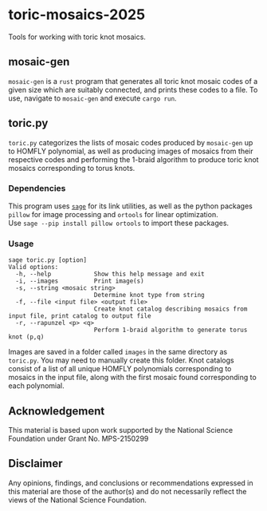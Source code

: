 # toric-mosaics-2025
Tools for working with toric knot mosaics.

## mosaic-gen
`mosaic-gen` is a `rust` program that generates all toric knot mosaic codes of a given size which are suitably connected, and prints these codes to a file. To use, navigate to `mosaic-gen` and execute `cargo run`.

## toric.py
`toric.py` categorizes the lists of mosaic codes produced by `mosaic-gen` up to HOMFLY polynomial, as well as producing images of mosaics from their respective codes and performing the 1-braid algorithm to produce toric knot mosaics corresponding to torus knots.

### Dependencies
This program uses [`sage`](https://www.sagemath.org/) for its link utilities, as well as the python packages `pillow` for image processing and `ortools` for linear optimization.  
Use `sage --pip install pillow ortools` to import these packages.
### Usage
```
sage toric.py [option]
Valid options:
  -h, --help            Show this help message and exit
  -i, --images          Print image(s)
  -s, --string <mosaic string>
                        Determine knot type from string
  -f, --file <input file> <output file>
                        Create knot catalog describing mosaics from input file, print catalog to output file
  -r, --rapunzel <p> <q>
                        Perform 1-braid algorithm to generate torus knot (p,q)
```
Images are saved in a folder called `images` in the same directory as `toric.py`. You may need to manually create this folder. 
Knot catalogs consist of a list of all unique HOMFLY polynomials corresponding to mosaics in the input file, along with the first mosaic found corresponding to each polynomial.
## Acknowledgement
This material is based upon work supported by the National Science Foundation under Grant No. MPS-2150299
## Disclaimer
Any opinions, findings, and conclusions or recommendations expressed in this material are those of the author(s) and do not necessarily reflect the views of the National Science Foundation.
